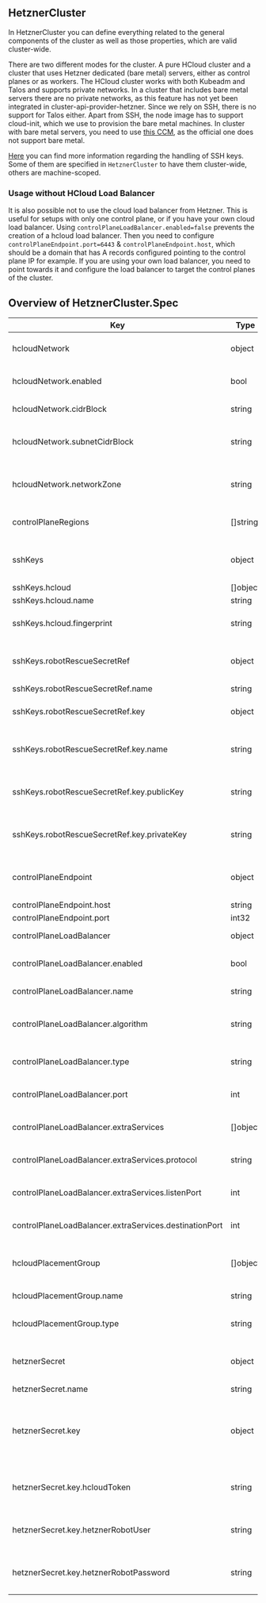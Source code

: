 ## HetznerCluster

In HetznerCluster you can define everything related to the general components of the cluster as well as those properties, which are valid cluster-wide.

There are two different modes for the cluster. A pure HCloud cluster and a cluster that uses Hetzner dedicated (bare metal) servers, either as control planes or as workers. The HCloud cluster works with both Kubeadm and Talos and supports private networks. In a cluster that includes bare metal servers there are no private networks, as this feature has not yet been integrated in cluster-api-provider-hetzner. Since we rely on SSH, there is no support for Talos either. Apart from SSH, the node image has to support cloud-init, which we use to provision the bare metal machines. In cluster with bare metal servers, you need to use [this CCM](https://github.com/syself/hetzner-cloud-controller-manager), as the official one does not support bare metal.

[Here](/docs/topics/managing-ssh-keys.md) you can find more information regarding the handling of SSH keys. Some of them are specified in ```HetznerCluster``` to have them cluster-wide, others are machine-scoped.

### Usage without HCloud Load Balancer
It is also possible not to use the cloud load balancer from Hetzner. This is useful for setups with only one control plane, or if you have your own cloud load balancer. Using `controlPlaneLoadBalancer.enabled=false` prevents the creation of a hcloud load balancer. Then you need to configure `controlPlaneEndpoint.port=6443` & `controlPlaneEndpoint.host`, which should be a domain that has A records configured pointing to the control plane IP for example. If you are using your own load balancer, you need to point towards it and configure the load balancer to target the control planes of the cluster. 

## Overview of HetznerCluster.Spec
| Key | Type | Default | Required | Description |
|-----|-----|------|---------|-------------|
| hcloudNetwork | object |  | no | Specifies details about Hetzner cloud private networks |
| hcloudNetwork.enabled | bool |  | yes| States whether network should be enabled or disabled |
| hcloudNetwork.cidrBlock | string | "10.0.0.0/16" | no | Defines the CIDR block |
| hcloudNetwork.subnetCidrBlock | string | "10.0.0.0/24" | no | Defines the CIDR block of the subnet. Note that one subnet ist required |
| hcloudNetwork.networkZone | string | "eu-central" | no | Defines the network zone. Must be eu-central, us-east or us-west |
| controlPlaneRegions | []string | []string{fsn1} | no | This is the base for the failureDomains of the cluster |
| sshKeys | object | | no | Cluster-wide SSH keys that serve as default for machines as well |
| sshKeys.hcloud | []object | | no | SSH keys for hcloud |
| sshKeys.hcloud.name | string | | yes | Name of SSH key |
| sshKeys.hcloud.fingerprint | string | | no| Fingerprint of SSH key - used by the controller |
| sshKeys.robotRescueSecretRef | object | | no | Reference to the secret where the SSH key for the rescue system is stored |
| sshKeys.robotRescueSecretRef.name | string | | yes | Name of the secret |
| sshKeys.robotRescueSecretRef.key | object | | yes | Details about the keys used in the data of the secret |
| sshKeys.robotRescueSecretRef.key.name | string | | yes | Name is the key in the secret's data where the SSH key's name is stored |
| sshKeys.robotRescueSecretRef.key.publicKey | string | | yes | PublicKey is the key in the secret's data where the SSH key's public key is stored |
| sshKeys.robotRescueSecretRef.key.privateKey | string | | yes | PrivateKey is the key in the secret's data where the SSH key's private key is stored |
| controlPlaneEndpoint | object | | no | Set by the controller. It is the endpoint to communicate with the control plane |
| controlPlaneEndpoint.host | string | | yes | Defines host |
| controlPlaneEndpoint.port | int32 | | yes | Defines port |
|controlPlaneLoadBalancer | object | | yes | Defines specs of load balancer |
|controlPlaneLoadBalancer.enabled | bool | true | no | Specifies if a load balancer should be created |
|controlPlaneLoadBalancer.name | string | | no | Name of load balancer |
 |controlPlaneLoadBalancer.algorithm | string | round_robin | no | Type of load balancer algorithm. Either round_robin or least_connections |
|controlPlaneLoadBalancer.type | string | lb11 | no | Type of load balancer. One of lb11, lb21, lb31 |
|controlPlaneLoadBalancer.port| int | 6443 | no | Load balancer port. Must be in range 1-65535 |
|controlPlaneLoadBalancer.extraServices| []object | | no | Defines extra services of load balancer |
|controlPlaneLoadBalancer.extraServices.protocol | string | | yes | Defines protocol. Must be one of https, http, or tcp |
|controlPlaneLoadBalancer.extraServices.listenPort | int | | yes | Defines listen port. Must be in range 1-65535 |
|controlPlaneLoadBalancer.extraServices.destinationPort | int | | yes | Defines destination port. Must be in range 1-65535 |
|hcloudPlacementGroup | []object | | no | List of placement groups that should be defined in Hetzner API | 
|hcloudPlacementGroup.name | string | | yes | Name of placement group | 
|hcloudPlacementGroup.type | string | type | no | Type of placement group. Hetzner only supports 'spread' | 
| hetznerSecret | object |  | yes | Reference to secret where Hetzner API credentials are stored |
| hetznerSecret.name | string |  | yes | Name of secret |
| hetznerSecret.key | object |  | yes | Reference to the keys that are used in the secret, either `hcloudToken` or `hetznerRobotUser` and `hetznerRobotPassword` need to be specified |
| hetznerSecret.key.hcloudToken | string |  | no | Name of the key where the token for the Hetzner Cloud API is stored |
| hetznerSecret.key.hetznerRobotUser | string |  | no | Name of the key where the username for the Hetzner Robot API is stored |
| hetznerSecret.key.hetznerRobotPassword | string |  | no | Name of the key where the password for the Hetzner Robot API is stored |

